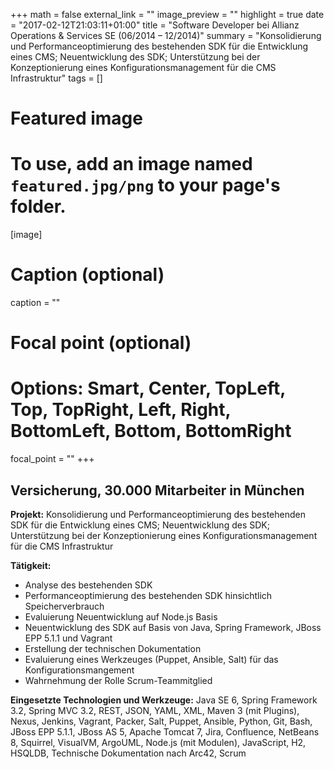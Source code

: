 +++
math = false
external_link = ""
image_preview = ""
highlight = true
date = "2017-02-12T21:03:11+01:00"
title = "Software Developer bei Allianz Operations & Services SE (06/2014 – 12/2014)"
summary = "Konsolidierung und Performanceoptimierung des bestehenden SDK für die Entwicklung eines CMS; Neuentwicklung des SDK; Unterstützung bei der Konzeptionierung eines Konfigurationsmanagement für die CMS Infrastruktur"
tags = []


# Featured image
# To use, add an image named `featured.jpg/png` to your page's folder.
[image]
# Caption (optional)
caption = ""

# Focal point (optional)
# Options: Smart, Center, TopLeft, Top, TopRight, Left, Right, BottomLeft, Bottom, BottomRight
focal_point = ""
+++

## Versicherung, 30.000 Mitarbeiter in München

**Projekt:** Konsolidierung und Performanceoptimierung des bestehenden SDK für die Entwicklung eines CMS; Neuentwicklung des SDK; Unterstützung bei der Konzeptionierung eines Konfigurationsmanagement für die CMS Infrastruktur

**Tätigkeit:**

* Analyse des bestehenden SDK
* Performanceoptimierung des bestehenden SDK hinsichtlich Speicherverbrauch
* Evaluierung Neuentwicklung auf Node.js Basis
* Neuentwicklung des SDK auf Basis von Java, Spring Framework, JBoss EPP 5.1.1 und Vagrant
* Erstellung der technischen Dokumentation
* Evaluierung eines Werkzeuges (Puppet, Ansible, Salt) für das Konfigurationsmangement
* Wahrnehmung der Rolle Scrum-Teammitglied

**Eingesetzte Technologien und Werkzeuge:** Java SE 6, Spring Framework 3.2, Spring MVC 3.2, REST, JSON, YAML, XML, Maven 3 (mit Plugins), Nexus, Jenkins, Vagrant, Packer, Salt, Puppet, Ansible, Python, Git, Bash, JBoss EPP 5.1.1, JBoss AS 5, Apache Tomcat 7, Jira, Confluence, NetBeans 8, Squirrel, VisualVM, ArgoUML, Node.js (mit Modulen), JavaScript, H2, HSQLDB, Technische Dokumentation nach Arc42, Scrum
